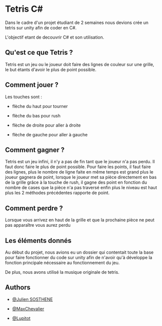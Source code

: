 # Tetris C#


Dans le cadre d'un projet étudiant de 2 semaines nous devions crée un tetris sur unity afin de coder en C#.


L'objectif etant de decouvrir C# et son utilisation.




## Qu'est ce que Tetris ?


Tetris est un jeu ou le joueur doit faire des lignes de couleur sur une grille, le but étants d'avoir le plus de point possible.




## Comment jouer ?


Les touches sont :


- flèche du haut pour tourner


- flèche du bas pour rush


- flèche de droite pour aller à droite


- flèche de gauche pour aller à gauche




## Comment gagner ?


Tetris est un jeu infini, il n'y a pas de fin tant que le joueur n'a pas perdu. Il faut donc faire le plus de point possible. Pour faire les points, il faut faire des lignes, plus le nombre de ligne faite en même temps est grand plus le joueur gagnera de point, lorsque le joueur met sa pièce directement en bas de la grille grâce à la touche de rush, il gagne des point en fonction du nombre de cases que la pièce n'a pas traversé enfin plus le niveau est haut plus les 2 méthodes précédentes rapporte de point.




## Comment perdre ?




Lorsque vous arrivez en haut de la grille et que la prochaine pièce ne peut pas apparaître vous aurez perdu




## Les éléments donnés


Au début du projet, nous avions eu un dossier qui contentait toute la base pour faire fonctionner du code sur unity afin de n'avoir qu'à développe la fonction principale nécessaire au fonctionnement du jeu.


De plus, nous avons utilisé la musique originale de tetris.




## Authors




- [@Julien SOSTHENE](https://github.com/tiesselune)




- [@MaxChevalier](https://github.com/MaxChevalier)




- [@Lupitot](https://github.com/Lupitot)